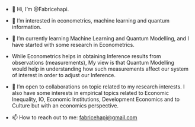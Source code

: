 - 👋 Hi, I’m @Fabricehapi.
- 👀 I’m interested in econometrics, machine learning and quantum information.
- 🌱 I’m currently learning Machine Learning and Quantum Modelling, and I have started with some research in Econometrics.

- While Econometrics helps in obtaining Inference results from observations (measurements), My view is that Quantum Modelling would help in understanding how such measurements affect our system of interest in order to adjust our Inference.
- 💞️ I’m open to collaborations on topic related to my research interests. I also have some interests in empirical topics related to Economic Inequality, IO, Economic Institutions, Development Economics and to Culture but with an economics perspective.
- 📫 How to reach out to me: fabricehapi@gmail.com

<!---
Fabricehapi/Fabricehapi is a ✨ special ✨ repository because its `README.md` (this file) appears on your GitHub profile.
You can click the Preview link to take a look at your changes.
--->
